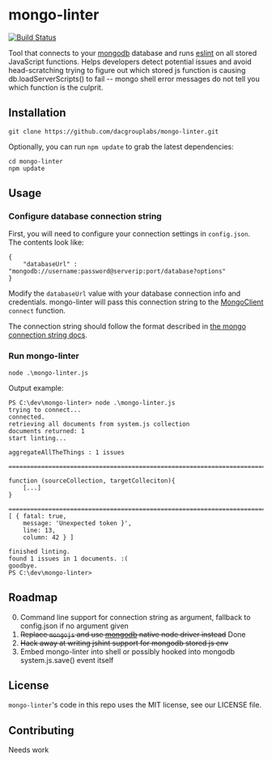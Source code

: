 # mongo-linter

[![Build Status](https://magnum.travis-ci.com/dacgrouplabs/mongo-linter.svg?token=vja1SanqcFPypny4gPcZ&branch=master)](https://magnum.travis-ci.com/dacgrouplabs/mongo-linter)

Tool that connects to your [mongodb](https://www.mongodb.org/) database and runs [eslint](https://github.com/eslint/eslint) on all stored JavaScript functions. Helps developers detect potential issues and avoid head-scratching trying to figure out which stored js function is causing db.loadServerScripts() to fail -- mongo shell error messages do not tell you which function is the culprit.

## Installation

```
git clone https://github.com/dacgrouplabs/mongo-linter.git
```

Optionally, you can run `npm update` to grab the latest dependencies:
```
cd mongo-linter
npm update
```

## Usage


### Configure database connection string

First, you will need to configure your connection settings in `config.json`. The contents look like:
```
{
    "databaseUrl" : "mongodb://username:password@serverip:port/database?options"
}
```
Modify the `databaseUrl` value with your database connection info and credentials. mongo-linter will pass this connection string to the [MongoClient](http://mongodb.github.io/node-mongodb-native/) `connect` function.

The connection string should follow the format described in [the mongo connection string docs](http://docs.mongodb.org/manual/reference/connection-string/).

### Run mongo-linter

```
node .\mongo-linter.js
```

Output example:

```
PS C:\dev\mongo-linter> node .\mongo-linter.js
trying to connect...
connected.
retrieving all documents from system.js collection
documents returned: 1
start linting...

aggregateAllTheThings : 1 issues

================================================================================

function (sourceCollection, targetColleciton){
    [...]
}

================================================================================
[ { fatal: true,
    message: 'Unexpected token }',
    line: 13,
    column: 42 } ]

finished linting.
found 1 issues in 1 documents. :(
goodbye.
PS C:\dev\mongo-linter>
```


## Roadmap

0. Command line support for connection string as argument, fallback to config.json if no argument given
1. ~~Replace `mongojs` and use [mongodb](https://github.com/mongodb/node-mongodb-native/) native node driver instead~~ Done
2. ~~Hack away at writing jshint support for mongodb stored js env~~
3. Embed mongo-linter into shell or possibly hooked into mongodb system.js.save() event itself


## License

`mongo-linter`'s code in this repo uses the MIT license, see our LICENSE file.

## Contributing

Needs work
